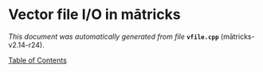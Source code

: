 
# Vector file I/O in mātricks
_This document was automatically generated from file_ **`vfile.cpp`** (mātricks-v2.14-r24).


[Table of Contents](README.md)
